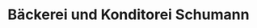 ---
title: "Bäckerei und Konditorei Schumann"
url: /hamburg/baeckerei-und-konditorei-schumann/
shop: Bäckerei
---